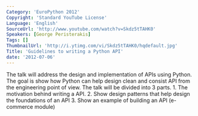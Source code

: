 ```yaml
---
Category: 'EuroPython 2012'
Copyright: 'Standard YouTube License'
Language: 'English'
SourceUrl: 'http://www.youtube.com/watch?v=Skdz5tTAHK0'
Speakers: [George Peristerakis]
Tags: []
ThumbnailUrl: 'http://i.ytimg.com/vi/Skdz5tTAHK0/hqdefault.jpg'
Title: 'Guidelines to writing a Python API'
date: '2012-07-06'
---
```

The talk will address the design and implementation of APIs using Python. The
goal is show how Python can help design clean and consist API from the
engineering point of view. The talk will be divided into 3 parts. 1. The
motivation behind writing a API. 2. Show design patterns that help design the
foundations of an API 3. Show an example of building an API (e-commerce
module)
